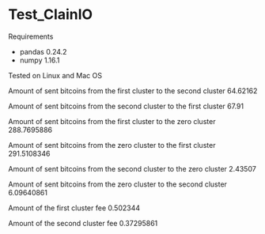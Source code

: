 # Test_ClainIO
Requirements
- pandas 0.24.2
- numpy 1.16.1

Tested on Linux and Mac OS

Amount of sent bitcoins from the first cluster to the second cluster 64.62162

Amount of sent bitcoins from the second cluster to the first cluster 67.91

Amount of sent bitcoins from the first cluster to the zero cluster 288.7695886

Amount of sent bitcoins from the zero cluster to the first cluster 291.5108346

Amount of sent bitcoins from the second cluster to the zero cluster 2.43507

Amount of sent bitcoins from the zero cluster to the second cluster 6.09640861

Amount of the first cluster fee 0.502344

Amount of the second cluster fee 0.37295861

